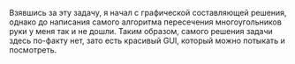 Взявшись за эту задачу, я начал с графической составляющей
решения, однако до написания самого алгоритма пересечения
многоугольников руки у меня так и не дошли. Таким образом,
самого решения задачи здесь по-факту нет, зато есть красивый
GUI, который можно потыкать и посмотреть.
